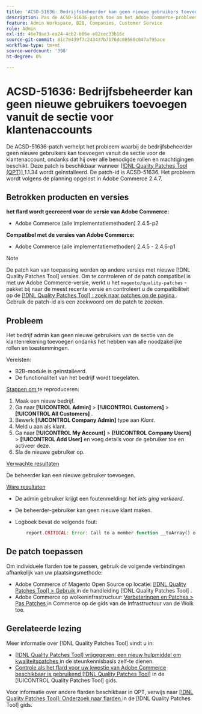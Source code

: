 ```yaml
---
title: 'ACSD-51636: Bedrijfsbeheerder kan geen nieuwe gebruikers toevoegen vanuit de sectie voor klantenaccounts'
description: Pas de ACSD-51636-patch toe om het Adobe Commerce-probleem op te lossen, waarbij de bedrijfsbeheerder geen nieuwe gebruikers kan toevoegen uit de sectie voor de klantenaccount, ondanks dat hij over alle benodigde rollen en machtigingen beschikt.
feature: Admin Workspace, B2B, Companies, Customer Service
role: Admin
exl-id: 46e79ae3-ea24-4cb2-b06e-e82cec33b16c
source-git-commit: 81c78439f7c243437b7b76dc80560c847af95ace
workflow-type: tm+mt
source-wordcount: '398'
ht-degree: 0%

---
```


# ACSD-51636: Bedrijfsbeheerder kan geen nieuwe gebruikers toevoegen vanuit de sectie voor klantenaccounts

De ACSD-51636-patch verhelpt het probleem waarbij de bedrijfsbeheerder geen nieuwe gebruikers kan toevoegen vanuit de sectie voor de klantenaccount, ondanks dat hij over alle benodigde rollen en machtigingen beschikt. Deze patch is beschikbaar wanneer [[!DNL Quality Patches Tool (QPT)] ](https://experienceleague.adobe.com/en/docs/commerce-knowledge-base/kb/announcements/commerce-announcements/magento-quality-patches-released-new-tool-to-self-serve-quality-patches) 1.1.34 wordt geïnstalleerd. De patch-id is ACSD-51636. Het probleem wordt volgens de planning opgelost in Adobe Commerce 2.4.7.

## Betrokken producten en versies

**het flard wordt gecreeerd voor de versie van Adobe Commerce:**

* Adobe Commerce (alle implementatiemethoden) 2.4.5-p2

**Compatibel met de versies van Adobe Commerce:**

* Adobe Commerce (alle implementatiemethoden) 2.4.5 - 2.4.6-p1

>[!NOTE]
>
>De patch kan van toepassing worden op andere versies met nieuwe [!DNL Quality Patches Tool] versies. Om te controleren of de patch compatibel is met uw Adobe Commerce-versie, werkt u het `magento/quality-patches` -pakket bij naar de meest recente versie en controleert u de compatibiliteit op de [[!DNL Quality Patches Tool] : zoek naar patches op de pagina ](https://experienceleague.adobe.com/tools/commerce-quality-patches/index.html) . Gebruik de patch-id als een zoekwoord om de patch te zoeken.

## Probleem

Het bedrijf admin kan geen nieuwe gebruikers van de sectie van de klantenrekening toevoegen ondanks het hebben van alle noodzakelijke rollen en toestemmingen.

Vereisten:

* B2B-module is geïnstalleerd.
* De functionaliteit van het bedrijf wordt toegelaten.

<u> Stappen om </u> te reproduceren:

1. Maak een nieuw bedrijf.
1. Ga naar **[!UICONTROL Admin]** > **[!UICONTROL Customers]** > **[!UICONTROL All Customers]** .
1. Bewerk **[!UICONTROL Company Admin]** type aan *Klant*.
1. Meld u aan als klant.
1. Ga naar **[!UICONTROL My Account]** > **[!UICONTROL Company Users]** > **[!UICONTROL Add User]** en voeg details voor de gebruiker toe en activeer deze.
1. Sla de nieuwe gebruiker op.

<u> Verwachte resultaten </u>

De beheerder kan een nieuwe gebruiker toevoegen.

<u> Ware resultaten </u>

* De admin gebruiker krijgt een foutenmelding: *het iets ging verkeerd*.
* De beheerder-gebruiker kan geen nieuwe klant maken.
* Logboek bevat de volgende fout:

  ```PHP
      report.CRITICAL: Error: Call to a member function __toArray() on null in app/code/Magento/LoginAsCustomerLogging/Observer/LogSaveCustomerObserver.php:123
  ```

## De patch toepassen

Om individuele flarden toe te passen, gebruik de volgende verbindingen afhankelijk van uw plaatsingsmethode:

* Adobe Commerce of Magento Open Source op locatie: [[!DNL Quality Patches Tool]  > Gebruik ](</help/tools/quality-patches-tool/usage.md>) in de handleiding [!DNL Quality Patches Tool] .
* Adobe Commerce op wolkeninfrastructuur: [ Verbeteringen en Patches > Pas Patches ](https://experienceleague.adobe.com/docs/commerce-cloud-service/user-guide/develop/upgrade/apply-patches.html) in Commerce op de gids van de Infrastructuur van de Wolk toe.

## Gerelateerde lezing

Meer informatie over [!DNL Quality Patches Tool] vindt u in:

* [[!DNL Quality Patches Tool]  vrijgegeven: een nieuw hulpmiddel om kwaliteitspatches ](https://experienceleague.adobe.com/en/docs/commerce-knowledge-base/kb/announcements/commerce-announcements/magento-quality-patches-released-new-tool-to-self-serve-quality-patches) in de steunkennisbasis zelf-te dienen.
* [ Controle als het flard voor uw kwestie van Adobe Commerce beschikbaar is gebruikend  [!DNL Quality Patches Tool]](/help/tools/quality-patches-tool/patches-available-in-qpt/check-patch-for-magento-issue-with-magento-quality-patches.md) in de [!UICONTROL Quality Patches Tool] gids.


Voor informatie over andere flarden beschikbaar in QPT, verwijs naar [[!DNL Quality Patches Tool]: Onderzoek naar flarden ](<https://experienceleague.adobe.com/tools/commerce-quality-patches/index.html>) in de [!DNL Quality Patches Tool] gids.
